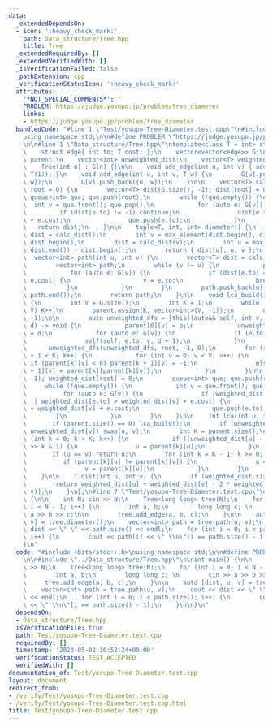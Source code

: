 ```yaml
---
data:
  _extendedDependsOn:
  - icon: ':heavy_check_mark:'
    path: Data_structure/Tree.hpp
    title: Tree
  _extendedRequiredBy: []
  _extendedVerifiedWith: []
  _isVerificationFailed: false
  _pathExtension: cpp
  _verificationStatusIcon: ':heavy_check_mark:'
  attributes:
    '*NOT_SPECIAL_COMMENTS*': ''
    PROBLEM: https://judge.yosupo.jp/problem/tree_diameter
    links:
    - https://judge.yosupo.jp/problem/tree_diameter
  bundledCode: "#line 1 \"Test/yosupo-Tree-Diameter.test.cpp\"\n#include <bits/stdc++.h>\n\
    using namespace std;\n\n#define PROBLEM \"https://judge.yosupo.jp/problem/tree_diameter\"\
    \n\n#line 1 \"Data_structure/Tree.hpp\"\ntemplate<class T = int> struct Tree {\n\
    \    struct edge{ int to; T cost; };\n    vector<vector<edge>> G;\n    vector<vector<int>>\
    \ parent;\n    vector<int> unweighted_dist;\n    vector<T> weighted_dist;\n\n\
    \    Tree(int n) : G(n) {}\n\n    void add_edge(int u, int v) { add_edge(u, v,\
    \ T(1)); }\n    void add_edge(int u, int v, T w) {\n        G[u].push_back({v,\
    \ w});\n        G[v].push_back({u, w});\n    }\n\n    vector<T> calc_dist(int\
    \ root = 0) {\n        vector<T> dist(G.size(), -1); dist[root] = 0;\n       \
    \ queue<int> que; que.push(root);\n        while (!que.empty()) {\n          \
    \  int v = que.front(); que.pop();\n            for (auto e: G[v]) {\n       \
    \         if (dist[e.to] != -1) continue;\n                dist[e.to] = dist[v]\
    \ + e.cost;\n                que.push(e.to);\n            }\n        }\n     \
    \   return dist;\n    }\n\n    tuple<T, int, int> diameter() {\n        vector<T>\
    \ dist = calc_dist();\n        int v = max_element(dist.begin(), dist.end()) -\
    \ dist.begin();\n        dist = calc_dist(v);\n        int u = max_element(dist.begin(),\
    \ dist.end()) - dist.begin();\n        return { dist[u], u, v };\n    }\n\n  \
    \  vector<int> path(int u, int v) {\n        vector<T> dist = calc_dist(u);\n\
    \        vector<int> path;\n        while (v != u) {\n            path.push_back(v);\n\
    \            for (auto e: G[v]) {\n                if (dist[e.to] == dist[v] -\
    \ e.cost) {\n                    v = e.to;\n                    break;\n     \
    \           }\n            }\n        }\n        path.push_back(u);\n        reverse(path.begin(),\
    \ path.end());\n        return path;\n    }\n\n    void lca_build(int root = 0)\
    \ {\n        int V = G.size();\n        int K = 1;\n        while ((1 << K) <\
    \ V) K++;\n        parent.assign(K, vector<int>(V, -1));\n        unweighted_dist.assign(V,\
    \ -1);\n\n        auto unweighted_dfs = [this](auto&& self, int v, int p, int\
    \ d) -> void {\n            parent[0][v] = p;\n            unweighted_dist[v]\
    \ = d;\n            for (auto e: G[v]) {\n                if (e.to == p) continue;\n\
    \                self(self, e.to, v, d + 1);\n            }\n        };\n\n  \
    \      unweighted_dfs(unweighted_dfs, root, -1, 0);\n        for (int k = 0; k\
    \ + 1 < K; k++) {\n            for (int v = 0; v < V; v++) {\n               \
    \ if (parent[k][v] < 0) parent[k + 1][v] = -1;\n                else parent[k\
    \ + 1][v] = parent[k][parent[k][v]];\n            }\n        }\n\n        weighted_dist.assign(V,\
    \ -1); weighted_dist[root] = 0;\n        queue<int> que; que.push(root);\n   \
    \     while (!que.empty()) {\n            int v = que.front(); que.pop();\n  \
    \          for (auto e: G[v]) {\n                if (weighted_dist[e.to] == -1\
    \ || weighted_dist[e.to] > weighted_dist[v] + e.cost) {\n                    weighted_dist[e.to]\
    \ = weighted_dist[v] + e.cost;\n                    que.push(e.to);\n        \
    \        }\n            }\n        }\n    }\n\n    int lca(int u, int v) {\n \
    \       if (parent.size() == 0) lca_build();\n        if (unweighted_dist[u] <\
    \ unweighted_dist[v]) swap(u, v);\n        int K = parent.size();\n        for\
    \ (int k = 0; k < K; k++) {\n            if ((unweighted_dist[u] - unweighted_dist[v])\
    \ >> k & 1) {\n                u = parent[k][u];\n            }\n        }\n \
    \       if (u == v) return u;\n        for (int k = K - 1; k >= 0; k--) {\n  \
    \          if (parent[k][u] != parent[k][v]) {\n                u = parent[k][u];\n\
    \                v = parent[k][v];\n            }\n        }\n        return parent[0][u];\n\
    \    }\n\n    T dist(int u, int v) {\n        if (weighted_dist.size() == 0) lca_build();\n\
    \        return weighted_dist[u] + weighted_dist[v] - 2 * weighted_dist[lca(u,\
    \ v)];\n    }\n};\n#line 7 \"Test/yosupo-Tree-Diameter.test.cpp\"\n\nint main()\
    \ {\n\n    int N; cin >> N;\n    Tree<long long> tree(N);\n    for (int i = 0;\
    \ i < N - 1; i++) {\n        int a, b;\n        long long c; \n        cin >>\
    \ a >> b >> c;\n\n        tree.add_edge(a, b, c);\n    }\n\n    auto [dist, u,\
    \ v] = tree.diameter();\n    vector<int> path = tree.path(u, v);\n    cout <<\
    \ dist << \" \" << path.size() << endl;\n    for (int i = 0; i < path.size();\
    \ i++) {\n        cout << path[i] << \" \\n\"[i == path.size() - 1];\n    }\n\n\
    }\n"
  code: "#include <bits/stdc++.h>\nusing namespace std;\n\n#define PROBLEM \"https://judge.yosupo.jp/problem/tree_diameter\"\
    \n\n#include \"../Data_structure/Tree.hpp\"\n\nint main() {\n\n    int N; cin\
    \ >> N;\n    Tree<long long> tree(N);\n    for (int i = 0; i < N - 1; i++) {\n\
    \        int a, b;\n        long long c; \n        cin >> a >> b >> c;\n\n   \
    \     tree.add_edge(a, b, c);\n    }\n\n    auto [dist, u, v] = tree.diameter();\n\
    \    vector<int> path = tree.path(u, v);\n    cout << dist << \" \" << path.size()\
    \ << endl;\n    for (int i = 0; i < path.size(); i++) {\n        cout << path[i]\
    \ << \" \\n\"[i == path.size() - 1];\n    }\n\n}\n"
  dependsOn:
  - Data_structure/Tree.hpp
  isVerificationFile: true
  path: Test/yosupo-Tree-Diameter.test.cpp
  requiredBy: []
  timestamp: '2023-05-02 10:52:24+00:00'
  verificationStatus: TEST_ACCEPTED
  verifiedWith: []
documentation_of: Test/yosupo-Tree-Diameter.test.cpp
layout: document
redirect_from:
- /verify/Test/yosupo-Tree-Diameter.test.cpp
- /verify/Test/yosupo-Tree-Diameter.test.cpp.html
title: Test/yosupo-Tree-Diameter.test.cpp
---
```

